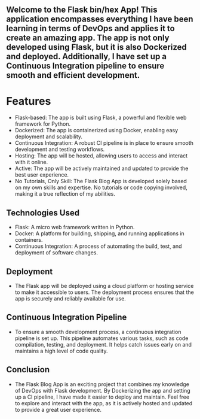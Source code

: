 ## Welcome to the Flask bin/hex App! This application encompasses everything I have been learning in terms of DevOps and applies it to create an amazing app. The app is not only developed using Flask, but it is also Dockerized and deployed. Additionally, I have set up a Continuous Integration pipeline to ensure smooth and efficient development.
# Features
- Flask-based: The app is built using Flask, a powerful and flexible web framework for Python.
- Dockerized: The app is containerized using Docker, enabling easy deployment and scalability.
- Continuous Integration: A robust CI pipeline is in place to ensure smooth development and testing workflows.
- Hosting: The app will be hosted, allowing users to access and interact with it online.
- Active: The app will be actively maintained and updated to provide the best user experience.
- No Tutorials, Only Skill: The Flask Blog App is developed solely based on my own skills and expertise. No tutorials or code copying involved, making it a true reflection of my abilities.
## Technologies Used
- Flask: A micro web framework written in Python.
- Docker: A platform for building, shipping, and running applications in containers.
- Continuous Integration: A process of automating the build, test, and deployment of software changes.
## Deployment
- The Flask app will be deployed using a cloud platform or hosting service to make it accessible to users. The deployment process ensures that the app is securely and reliably available for use.

## Continuous Integration Pipeline
- To ensure a smooth development process, a continuous integration pipeline is set up. This pipeline automates various tasks, such as code compilation, testing, and deployment. It helps catch issues early on and maintains a high level of code quality.

## Conclusion
- The Flask Blog App is an exciting project that combines my knowledge of DevOps with Flask development. By Dockerizing the app and setting up a CI pipeline, I have made it easier to deploy and maintain. Feel free to explore and interact with the app, as it is actively hosted and updated to provide a great user experience.
